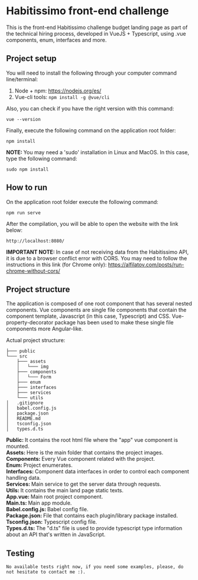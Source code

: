 # Habitissimo front-end challenge

This is the front-end Habitissimo challenge budget landing page as part of the technical hiring process,
developed in VueJS + Typescript, using .vue components, enum, interfaces and more. 

## Project setup
You will need to install the following through your computer command line/terminal: <br>
1. Node + npm: https://nodejs.org/es/
2. Vue-cli tools: ```npm install -g @vue/cli```

Also, you can check if you have the right version with this command:
```
vue --version
```

Finally, execute the following command on the application root folder:
```
npm install
```
<strong>NOTE: </strong> You may need a 'sudo' installation in Linux and MacOS. 
In this case, type the following command:
```
sudo npm install
``` 

## How to run
On the application root folder execute the following command:
```
npm run serve
```
After the compilation, you will be able to open the website with the link below:
```
http://localhost:8080/
```
<strong>IMPORTANT NOTE: </strong> In case of not receiving data from the Habitissimo API, 
it is due to a browser conflict error with CORS. You may need to follow the instructions in this link (for Chrome only):
https://alfilatov.com/posts/run-chrome-without-cors/     

## Project structure
The application is composed of one root component that has several nested components. 
Vue components are single file components that contain the component template, Javascript (in this case, Typescript) and CSS. 
Vue-property-decorator package has been used to make these single file components more Angular-like. 

Actual project structure:
```
├─── public 
└─── src
    ├─── assets
    │   └─── img
    ├─── components
    │   └─── Form
    ├─── enum
    ├─── interfaces
    ├─── services
    └─── utils
│   .gitignore
│   babel.config.js
│   package.json
│   README.md
│   tsconfig.json
│   types.d.ts
```

<strong>Public: </strong> It contains the root html file where the "app" vue component is mounted. <br>
<strong>Assets: </strong> Here is the main folder that contains the project images. <br>
<strong>Components: </strong> Every Vue component related with the project. <br>
<strong>Enum: </strong> Project enumerates. <br>
<strong>Interfaces: </strong> Component data interfaces in order to control each component handling data.<br>
<strong>Services: </strong> Main service to get the server data through requests. <br>
<strong>Utils: </strong> It contains the main land page static texts. <br>
<strong>App.vue: </strong> Main root project component. <br>
<strong>Main.ts: </strong> Main app module. <br>
<strong>Babel.config.js: </strong> Babel config file. <br>
<strong>Package.json: </strong> File that contains each plugin/library package installed.  <br>
<strong>Tsconfig.json: </strong> Typescript config file. <br>
<strong>Types.d.ts: </strong> The "d.ts" file is used to provide typescript type information about an API that's written in JavaScript. <br>

## Testing
```
No available tests right now, if you need some examples, please, do not hesitate to contact me :).
```
